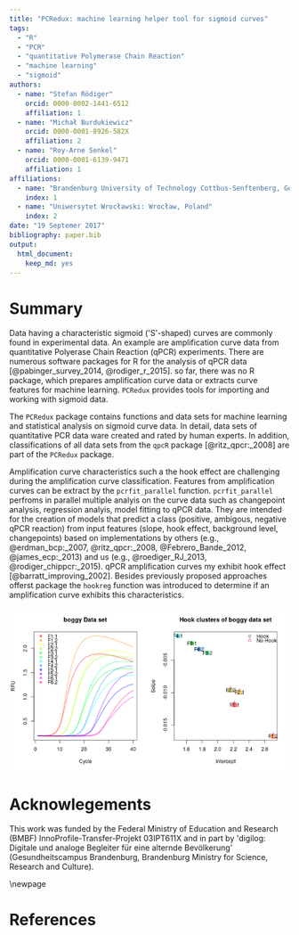 ```yaml
---
title: "PCRedux: machine learning helper tool for sigmoid curves"
tags:
  - "R"
  - "PCR"
  - "quantitative Polymerase Chain Reaction"
  - "machine learning"
  - "sigmoid"
authors:
  - name: "Stefan Rödiger"
    orcid: 0000-0002-1441-6512
    affiliation: 1
  - name: "Michał Burdukiewicz"
    orcid: 0000-0001-8926-582X
    affiliation: 2
  - name: "Roy-Arne Senkel"
    orcid: 0000-0001-6139-9471
    affiliation: 1
affiliations:
  - name: "Brandenburg University of Technology Cottbus-Senftenberg, Germany"
    index: 1
  - name: "Uniwersytet Wrocławski: Wrocław, Poland"
    index: 2
date: "19 Septemer 2017"
bibliography: paper.bib
output:
  html_document:
    keep_md: yes
---
```


# Summary

Data having a characteristic sigmoid ('S'-shaped) curves are commonly found in 
experimental data. An example are amplification curve data from quantitative 
Polyerase Chain Reaction (qPCR) experiments. There are numerous software 
packages for R for the analysis of qPCR data 
[@pabinger_survey_2014, @rodiger_r_2015]. so far, there was no R package, which 
prepares amplification curve data or extracts curve features for machine 
learning. `PCRedux` provides tools for importing and working with sigmoid data.

The `PCRedux` package contains functions and data sets for machine learning and 
statistical analysis on sigmoid curve data. In detail, data sets of quantitative 
PCR data ware created and rated by human experts. In addition, classifications 
of all data sets from the `qpcR` package [@ritz_qpcr:_2008] are part of the 
`PCRedux` package.

Amplification curve characteristics such a the hook effect are challenging 
during the amplification curve classification. Features from amplification 
curves can be extract by the `pcrfit_parallel` function. `pcrfit_parallel` 
perfroms in parallel multiple analyis on the curve data such as changepoint 
analysis, regression analyis, model fitting to qPCR data. They are intended for 
the creation of models that predict a class (positive, ambigous, negative qPCR 
reaction) from input features (slope, hook effect, background level, 
changepoints) based on implementations by others (e.g., @erdman_bcp:_2007, 
@ritz_qpcr:_2008, @Febrero_Bande_2012, @james_ecp:_2013) and us (e.g., 
@roediger_RJ_2013, @rodiger_chippcr:_2015). qPCR amplification curves my 
exhibit hook effect [@barratt_improving_2002]. Besides previously proposed 
approaches offerst package the `hookreg` function was introduced to determine if 
an amplification curve exhibits this characteristics. 

![](hookreg.png)<!-- -->

# Acknowlegements
This work was funded by the Federal Ministry of Education and Research
(BMBF) InnoProfile-Transfer-Projekt 03IPT611X and in part by 'digilog: Digitale
und analoge Begleiter für eine alternde Bevölkerung' (Gesundheitscampus
Brandenburg, Brandenburg Ministry for Science, Research and Culture).

\newpage

# References
